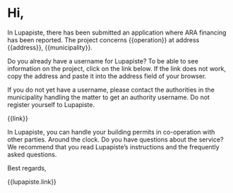 # Hi,

In Lupapiste, there has been submitted an application where ARA financing has been reported. The project concerns {{operation}} at address {{address}}, {{municipality}}.

Do you already have a username for Lupapiste? To be able to see information on the project, click on the link below. If the link does not work, copy the address and paste it into the address field of your browser.

If you do not yet have a username, please contact the authorities in the municipality handling the matter to get an authority username. Do not register yourself to Lupapiste.

{{link}}

In Lupapiste, you can handle your building permits in co-operation with other parties. Around the clock. Do you have questions about the service? 
We recommend that you read Lupapiste’s instructions and the frequently asked questions.

Best regards,

{{lupapiste.link}}